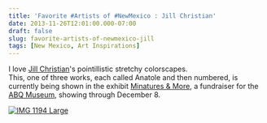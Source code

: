 ```yaml
---
title: 'Favorite #Artists of #NewMexico : Jill Christian'
date: 2013-11-26T12:01:00.000-07:00
draft: false
slug: favorite-artists-of-newmexico-jill
tags: [New Mexico, Art Inspirations]
---
```


I love [Jill Christian](http://jillchristian.com/)'s pointillistic stretchy colorscapes.  
This, one of three works, each called Anatole and then numbered, is currently being shown in the exhibit [Minatures & More](http://albuquerquemuseum.org/support/miniatures-more), a fundraiser for the [ABQ Museum](http://www.cabq.gov/culturalservices/albuquerque-museum), showing through December 8.  
  
[![IMG 1194 Large](http://www.archinia.com/images/Blog_Pics/IMG_1194_Large.JPG)](http://jillchristian.com/)